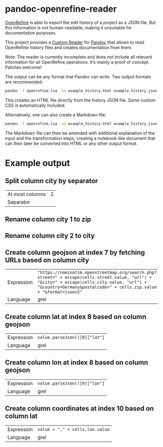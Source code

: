 # pandoc-openrefine-reader

[OpenRefine] is able to export the edit history of a project as a JSON file. But this information is not human-readable, making it unsuitable for documentation purposes.

This project provides a [Custom Reader] for [Pandoc] that allows to read OpenRefine history files and creates documentation from them.

[OpenRefine]: <https://openrefine.org/>
[Pandoc]: <https://pandoc.org/>
[Custom Reader]: <https://pandoc.org/custom-readers.html>

Note: The reader is currently incomplete and does not include all relevant information for all OpenRefine operations. It’s mainly a proof of concept. Patches welcome!

The output can be any format that Pandoc can write. Two output formats are recommended:

```bash
pandoc -f openrefine.lua -so example_history.html example_history.json
```

This creates an HTML file directly from the history JSON file. Some custom CSS is automatically included.

Alternatively, one can also create a Markdown file:

```bash
pandoc -f openrefine.lua -so example_history.html example_history.json
```

The Markdown file can then be amended with additional explanation of the input and the transformation steps, creating a notebook-like document that can then later be converted into HTML or any other output format.

# Example output

## Split column city by separator

|                 |     |
|-----------------|-----|
| At most columns | 2   |
| Separator       | ` ` |

## Rename column city 1 to zip

## Rename column city 2 to city

## Create column geojson at index 7 by fetching URLs based on column city

|            |                                                                                                                                                                                                                   |
|------------|-------------------------------------------------------------------------------------------------------------------------------------------------------------------------------------------------------------------|
| Expression | `"https://nominatim.openstreetmap.org/search.php?street=" + escape(cells.street.value, "url") + "&city=" + escape(cells.city.value, "url") + "&country=Germany&postalcode=" + cells.zip.value + "&format=jsonv2"` |
| Language   | grel                                                                                                                                                                                                              |

## Create column lat at index 8 based on column geojson

|            |                               |
|------------|-------------------------------|
| Expression | `value.parseJson()[0]["lat"]` |
| Language   | grel                          |

## Create column lon at index 8 based on column geojson

|            |                               |
|------------|-------------------------------|
| Expression | `value.parseJson()[0]["lon"]` |
| Language   | grel                          |

## Create column coordinates at index 10 based on column lat

|            |                                 |
|------------|---------------------------------|
| Expression | `value + "," + cells.lon.value` |
| Language   | grel                            |
